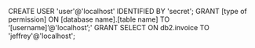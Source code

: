 CREATE USER 'user'@'localhost' IDENTIFIED BY 'secret';
GRANT [type of permission] ON [database name].[table name] TO ‘[username]’@'localhost’;'
GRANT SELECT ON db2.invoice TO 'jeffrey'@'localhost';
